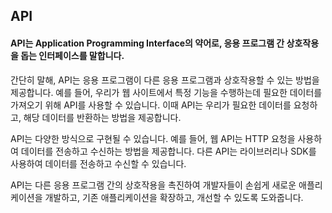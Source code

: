 <h2>API</h2>

<h4>API는 Application Programming Interface의 약어로, 응용 프로그램 간 상호작용을 돕는 인터페이스를 말합니다.</h4>

간단히 말해, API는 응용 프로그램이 다른 응용 프로그램과 상호작용할 수 있는 방법을 제공합니다. 예를 들어, 우리가 웹 사이트에서 특정 기능을 수행하는데 필요한 데이터를 가져오기 위해 API를 사용할 수 있습니다. 이때 API는 우리가 필요한 데이터를 요청하고, 해당 데이터를 반환하는 방법을 제공합니다.

API는 다양한 방식으로 구현될 수 있습니다. 예를 들어, 웹 API는 HTTP 요청을 사용하여 데이터를 전송하고 수신하는 방법을 제공합니다. 다른 API는 라이브러리나 SDK를 사용하여 데이터를 전송하고 수신할 수 있습니다.

API는 다른 응용 프로그램 간의 상호작용을 촉진하여 개발자들이 손쉽게 새로운 애플리케이션을 개발하고, 기존 애플리케이션을 확장하고, 개선할 수 있도록 도와줍니다.




